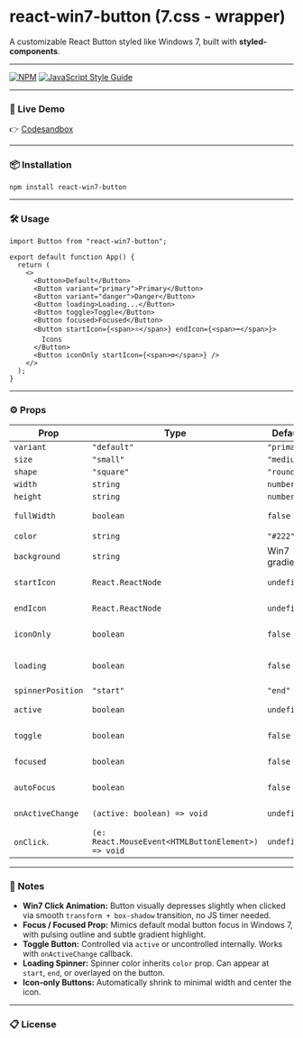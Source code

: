 # react-win7-button (7.css - wrapper)

A customizable React Button styled like Windows 7, built with **styled-components**.

---

[![NPM](https://img.shields.io/npm/v/react-win7-button.svg)](https://www.npmjs.com/package/react-win7-button)
[![JavaScript Style Guide](https://img.shields.io/badge/code_style-standard-brightgreen.svg)](https://standardjs.com)

---

### 🚀 Live Demo

👉 [Codesandbox](https://codesandbox.io/p/sandbox/83t4jk)

---

### 📦 Installation

```bash
npm install react-win7-button
```

---

### 🛠 Usage

```tsx
import Button from "react-win7-button";

export default function App() {
  return (
    <>
      <Button>Default</Button>
      <Button variant="primary">Primary</Button>
      <Button variant="danger">Danger</Button>
      <Button loading>Loading...</Button>
      <Button toggle>Toggle</Button>
      <Button focused>Focused</Button>
      <Button startIcon={<span>⭐</span>} endIcon={<span>➡️</span>}>
        Icons
      </Button>
      <Button iconOnly startIcon={<span>⚙️</span>} />
    </>
  );
}
```

---

### ⚙️ Props

| Prop              | Type                                               | Default       | Description                             |
| ----------------- | -------------------------------------------------- | ------------- | --------------------------------------- |
| `variant`         | `"default"` | `"primary"` | `"danger"`             | `"default"`   | Button style variant                    |
| `size`            | `"small"` | `"medium"` | `"large"`                 | `"medium"`    | Button size                             |
| `shape`           | `"square"` | `"rounded"` | `"pill"`                | `"rounded"`   | Button shape                            |
| `width`           | `string` | `number`                                | `"auto"`      | Button width                            |
| `height`          | `string` | `number`                                | `"auto"`      | Button height                           |
| `fullWidth`       | `boolean`                                          | `false`       | Button takes full width of parent       |
| `color`           | `string`                                           | `"#222"`    | Text/icon color                         |
| `background`      | `string`                                           | Win7 gradient | Background color / gradient             |
| `startIcon`       | `React.ReactNode`                                  | `undefined`   | Icon displayed before children          |
| `endIcon`         | `React.ReactNode`                                  | `undefined`   | Icon displayed after children           |
| `iconOnly`        | `boolean`                                          | `false`       | Show only icon, hide text               |
| `loading`         | `boolean`                                          | `false`       | Show loading spinner and disable button |
| `spinnerPosition` | `"start"` | `"end"` | `"overlay"`                  | `"start"`     | Position of spinner when `loading=true` |
| `active`          | `boolean`                                          | `undefined`   | Controlled toggle state                 |
| `toggle`          | `boolean`                                          | `false`       | Enable toggle mode (pressed/unpressed)  |
| `focused`         | `boolean`                                          | `false`       | Always show focus style                 |
| `autoFocus`       | `boolean`                                          | `false`       | Automatically focus button on mount     |
| `onActiveChange`  | `(active: boolean) => void`                        | `undefined`   | Callback when toggle state changes      |
| `onClick`.         | `(e: React.MouseEvent<HTMLButtonElement>) => void`| `undefined`   | Click event handler                     |

---

### 🔹 Notes

* **Win7 Click Animation:** Button visually depresses slightly when clicked via smooth `transform + box-shadow` transition, no JS timer needed.
* **Focus / Focused Prop:** Mimics default modal button focus in Windows 7, with pulsing outline and subtle gradient highlight.
* **Toggle Button:** Controlled via `active` or uncontrolled internally. Works with `onActiveChange` callback.
* **Loading Spinner:** Spinner color inherits `color` prop. Can appear at `start`, `end`, or overlayed on the button.
* **Icon-only Buttons:** Automatically shrink to minimal width and center the icon.

---

### 📋 License

